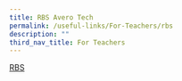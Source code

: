 ```yaml
---
title: RBS Avero Tech
permalink: /useful-links/For-Teachers/rbs
description: ""
third_nav_title: For Teachers
---
```

[RBS](https://rbs.avero-tech.com/)
